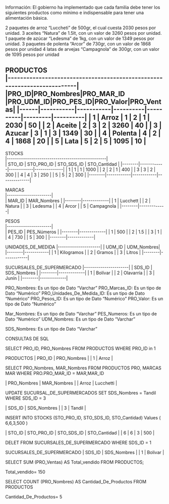 Información: El gobierno ha implementado que cada familia debe tener los siguientes productos como mínimo e indispensable para tener una alimentación básica.

2 paquetes de arroz “Luccheti” de 500gr, el cual cuesta 2030 pesos por unidad.
3 aceites “Natura” de 1.5lt, con un valor de 3260 pesos por unidad.
1 paquete de azúcar “Ledesma” de 1kg, con un valor de 1349 pesos por unidad.
3 paquetes de polenta “Arcor” de 730gr, con un valor de 1868 pesos por unidad
4 latas de arvejas “Campagnola” de 300gr, con un valor de 1095 pesos por unidad


 PRODUCTOS                                                                        
|-------------------------------------------------------------------------|
|PRO_ID|PRO_Nombres|PRO_MAR_ID |PRO_UDM_ID|PRO_PES_ID|PRO_Valor|PRO_Ventas|
|------|-----------|-----------|----------|----------|---------|----------|
|  1   |  Arroz	   |     1	   |     2    |	   1     |  2030   |    50    |
|  2   |  Aceite   |     2	   |     3	  |    2	 |  3260   |    40    |
|  3   |  Azucar   |     3	   |     1	  |    3	 |  1349   |    30    |
|  4   |  Polenta  |     4	   |     2	  |    4	 |  1868   |    20    |
|  5   |  Lata     |     5     |     2    |	   5     |  1095   |    10    |
---------------------------------------------------------------------------

 STOCKS                                           
|-------------------------------------------------|                                  
| STO_ID | STO_PRO_ID | STO_SDS_ID | STO_Cantidad |
|--------|------------|------------|--------------|
|   1    |     1      |     1      |     1000     |
|   2    |     2      |     1      |     400      |
|   3    |     3      |     2	   |     300      |
|   4    |     4   	  |     3	   |     250      |
|   5    |     5 	  |     2	   |     300      |
|--------|------------|------------|--------------|

 MARCAS                
|----------------------|          
| MAR_ID | MAR_Nombres |
|--------|-------------|
|   1	 | Lucchett    |
|   2	 | Natura      |
|   3	 | Ledesma     |
|   4	 | Arcor       |
|   5	 | Campagnola  |
|--------|-------------|

 PESOS    
|----------------------|             
| PES_ID | PES_Números |
|--------|-------------|
|   1	 |     500     |
|   2    |     1.5     |
|   3    |     1       |
|   4 	 |     730     |
|   5	 |     300     |
|--------|-------------|

 UNIDADES_DE_MEDIDA
|---------------------|
| UDM_ID | UDM_Nombres|
|--------|------------|
|   1	 | Kilogramos |
|   2	 | Gramos     |
|   3	 | Litros     |
|--------|------------|

 SUCURSALES_DE_SUPERMERCADO
|----------------------|
| SDS_ID | SDS_Nombres |
|--------|-------------|
|   1	 |  Bolívar    |
|   2	 |  Olavarría  |
|   3	 |  Junín      |
|--------|-------------|

PRO_Nombres: Es un tipo de Dato “Varchar”
PRO_Marcas_ID: Es un tipo de Dato “Numérico”
PRO_Unidades_De_Medida_ID: Es un tipo de Dato “Numérico”
PRO_Pesos_ID: Es un tipo de Dato “Numérico”
PRO_Valor: Es un tipo de Dato “Numérico”

Mar_Nombres: Es un tipo de Dato “Varchar”
PES_Numeros: Es un tipo de Dato “Numérico”
UDM_Nombres: Es un tipo de Dato “Varchar”

SDS_Nombres: Es un tipo de Dato “Varchar”


CONSULTAS DE SQL

SELECT PRO_ID, PRO_Nombres 
FROM PRODUCTOS 
WHERE PRO_ID in 1

PRODUCTOS
| PRO_ID | PRO_Nombres |
|   1	 |   Arroz     |

SELECT PRO_Nombres, MAR_Nombres
FROM PRODUCTOS PRO, MARCAS MAR
WHERE PRO.PRO_MAR_ID = MAR,MAR_ID

| PRO_Nombres |	MAR_Nombres |
|   Arroz	  | Lucchetti   |

UPDATE SUCURSAL_DE_SUPERMERCADOS
SET SDS_Nombres = Tandil
WHERE SDS_ID = 3

| SDS_ID | SDS_Nombres |
|   3	 | Tandil      |

INSERT INTO STOCKS (STO_PRO_ID, STO_SDS_ID, STO_Cantidad) Values ( 6,6,3,500 )

| STO_ID | STO_PRO_ID | STO_SDS_ID | STO_Cantidad |
|   6	 |     6	  |      3	   |     500      |

DELET FROM SUCURSALES_DE_SUPERMERCADO 
WHERE SDS_ID = 1

SUCURSALES_DE_SUPERMERCADO
| SDS_ID | SDS_Nombres |
|   1	 | Bolivar     |


SELECT SUM (PRO_Ventas) AS Total_vendido
FROM PRODUCTOS;

Total_vendido= 150

SELECT COUNT (PRO_Nombres) AS Cantidad_De_Productos
FROM PRODUCTOS

Cantidad_De_Productos= 5
